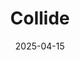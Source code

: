 ---  
layout: startup_page  
title: "Collide"  
id: "collide.com"  
permalink: "/collidecollide.com04152025/"  
website: "http://www.collide.com"  
funding_round: "Seed"  
funding_amount: "$5M"  
investors: "Mercury Fund, Bryan Sheffield, Billy Quinn, David Albin"  
about: "Collide is a GenAI platform for the energy sector providing an energy-specific knowledge base to improve efficiency and decision-making. It integrates retrieval augmented generation (RAG) and LLMs with a specialized knowledge base to deliver accurate insights to oil and gas professionals, saving them time and increasing revenue. The platform aims to streamline workflows and improve operational efficiency across various roles in the oil and gas industry."  
markets: "Energy, AI, GenAI, Apps, Content Creators, Crowdfunding, Internet, Mobile Apps, Social Media, Subscription Service"  
hq: "Culver City, California, United States"  
founded_year: "2016"  
linkedin: "https://www.linkedin.com/company/16201597/"  
twitter: "https://twitter.com/CollideHQ"  
instagram: ""  
facebook: "https://www.facebook.com/CollideHQ/"  
crunchbase: "https://www.crunchbase.com/organization/collide"  
pitchbook: ""  

date_display: "15-Apr-2025"  
date: "2025-04-15"

# SEO Optimization  
meta_title: "Collide - Seed Funding ($5M)"  
meta_description: "Collide, Collide is a GenAI platform for the energy sector providing an energy-specific knowledge base to improve efficiency and decision-making. It integrates..."  
meta_keywords: "Collide, Energy, AI, GenAI, Apps, Content Creators, Crowdfunding, Internet, Mobile Apps, Social Media, Subscription Service, Seed funding"  
canonical_url: "https://startup.projectstartups.com/collidecollide.com04152025/"  
---